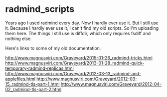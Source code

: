 # radmind_scripts

Years ago I used radmind every day.  Now I hardly ever use it.  But I still use it.  Because I hardly ever use it, I can't find my old scripts.  So I'm uploading them here.  The things I still use is diffdir, which only requires fsdiff and nothing else.

Here's links to some of my old documentation.

http://www.magnusviri.com/Graveyard/2015-01-26_radmind-tricks.html
http://www.magnusviri.com/Graveyard/2013-01-28_radmind-quick-temporary-radmind-replicas.html
http://www.magnusviri.com/Graveyard/2012-03-13_radmind-and-applefiles.html
http://www.magnusviri.com/Graveyard/2012-03-15_radmind-tls-part-1.html
http://www.magnusviri.com/Graveyard/2012-04-02_radmind-tls-part-2.html
